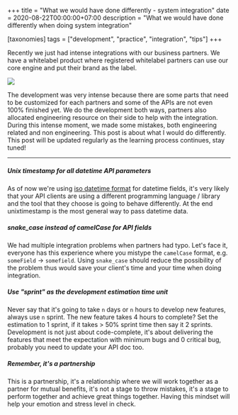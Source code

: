 +++
title = "What we would have done differently - system integration"
date = 2020-08-22T00:00:00+07:00
description = "What we would have done differently when doing system integration"

[taxonomies]
tags = ["development", "practice", "integration", "tips"]
+++


Recently we just had intense integrations with our business partners.
We have a whitelabel product where registered whitelabel partners can use our core engine
and put their brand as the label.

<p class="image-container">
  <img
    src="https://images.unsplash.com/photo-1556484687-30636164638b?ixlib=rb-1.2.1&ixid=eyJhcHBfaWQiOjEyMDd9&auto=format&fit=crop&w=1567&q=80"
  >
</p>

The development was very intense because there are some parts that need to be customized
for each partners and some of the APIs are not even 100% finished yet. We do the development both ways,
partners also allocated engineering resource on their side to help with the integration.
During this intense moment, we made some mistakes, both engineering related and non engineering. This post is about
what I would do differently. This post will be updated regularly as the learning process continues, stay tuned!

<hr>

##### Unix timestamp for all datetime API parameters
As of now we're using [iso datetime format](https://www.iso.org/iso-8601-date-and-time-format.html)
for datetime fields, it's very likely that your API clients are using a different
programming language / library and the tool that they choose is going to behave differently.
At the end unixtimestamp is the most general way to pass datetime data.


##### snake_case instead of camelCase for API fields
We had multiple integration problems when partners had typo. Let's face it,
everyone has this experience where you mistype the `camelCase` format,
e.g. `someField` -> `somefield`. Using `snake_case` should reduce the possibility
of the problem thus would save your client's time and your time when doing integration.


##### Use "sprint" as the development estimation time unit
Never say that it's going to take `n` days or `n` hours to develop new features,
always use `n` sprint. The new feature takes 4 hours to complete? Set the estimation to 1 sprint,
if it takes > 50% sprint time then say it 2 sprints. Development is not just
about code-complete, it's about delivering the features that meet the expectation
with minimum bugs and 0 critical bug, probably you need to update your API doc too.


##### Remember, it's a partnership
This is a partnership, it's a relationship where we will work together as a partner for
mutual benefits, it's not a stage to throw mistakes, it's a stage to perform together
and achieve great things together. Having this mindset will help your emotion and stress level in check.

